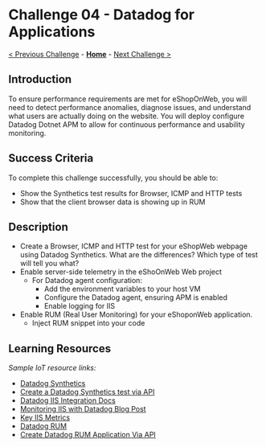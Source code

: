 # Challenge 04 - Datadog for Applications

[< Previous Challenge](./Challenge-03.md) - **[Home](../README.md)** - [Next Challenge >](./Challenge-05.md)

## Introduction

To ensure performance requirements are met for eShopOnWeb, you will need to detect performance anomalies, diagnose issues, and understand what users are actually doing on the website. You will deploy configure Datadog Dotnet APM to allow for continuous performance and usability monitoring. 

## Success Criteria

To complete this challenge successfully, you should be able to:
- Show the Synthetics test results for Browser, ICMP and HTTP tests
- Show that the client browser data is showing up in RUM 

## Description

- Create a Browser, ICMP and HTTP test for your eShopWeb webpage using Datadog Synthetics. What are the differences? Which type of test will tell you what? 
- Enable server-side telemetry in the eShoOnWeb Web project 
    - For Datadog agent configuration: 
        - Add the environment variables to your host VM 
        - Configure the Datadog agent, ensuring APM is enabled 
        - Enable logging for IIS 
- Enable RUM (Real User Monitoring) for your eShoponWeb application. 
    - Inject RUM snippet into your code 

## Learning Resources

*Sample IoT resource links:*

- [Datadog Synthetics](https://docs.datadoghq.com/synthetics/)
- [Create a Datadog Synthetics test via API](https://docs.datadoghq.com/api/latest/synthetics/)
- [Datadog IIS Integration Docs](https://docs.datadoghq.com/integrations/iis/)
- [Monitoring IIS with Datadog Blog Post](https://www.datadoghq.com/blog/iis-monitoring-datadog/)
- [Key IIS Metrics](https://www.datadoghq.com/blog/iis-metrics/)
- [Datadog RUM](https://docs.datadoghq.com/real_user_monitoring/)
- [Create Datadog RUM Application Via API](https://docs.datadoghq.com/api/latest/rum/#create-a-new-rum-application)
